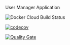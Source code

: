 User Manager Application


![Docker Cloud Build Status](https://img.shields.io/docker/cloud/build/mohammadalsalkini/asd-usermanager-group6)

[![codecov](https://codecov.io/gh/USERNAME/PROJECTNAME/branch/master/graph/badge.svg)](https://codecov.io/gh/mohammadalsalkini/asd-usermanager-group6)


[![Quality Gate](https://sonarcloud.io/api/project_badges/measure?project=mohammadsalkini_asd-usermanager-group6)](https://sonarcloud.io/dashboard/index/com.cicd:mohammadsalkini_asd-usermanager-group6)
